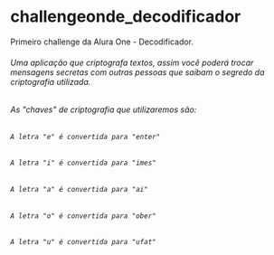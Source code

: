 # challengeonde_decodificador
Primeiro challenge da Alura One - Decodificador.

###### Uma aplicação que criptografa textos, assim você poderá trocar mensagens secretas com outras pessoas que saibam o segredo da criptografia utilizada.


###### As "chaves" de criptografia que utilizaremos são:
###### `A letra "e" é convertida para "enter"`
###### `A letra "i" é convertida para "imes"`
###### `A letra "a" é convertida para "ai"`
###### `A letra "o" é convertida para "ober"`
###### `A letra "u" é convertida para "ufat"`
